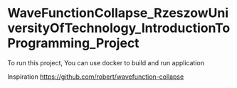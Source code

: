 # WaveFunctionCollapse_RzeszowUniversityOfTechnology_IntroductionToProgramming_Project

To run this project, You can use docker to build and run application

Inspiration
https://github.com/robert/wavefunction-collapse
